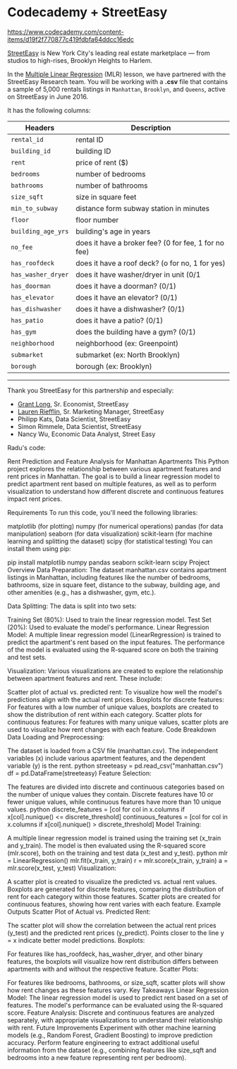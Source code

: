 # Codecademy + StreetEasy

https://www.codecademy.com/content-items/d19f2f770877c419fdbfa64ddcc16edc

[StreetEasy](www.streeteasy.com) is New York City's leading real estate marketplace — from studios to high-rises, Brooklyn Heights to Harlem.

In the [Multiple Linear Regression](https://www.codecademy.com/courses/multiple-linear-regression/lessons/multiple-linear-regression-streeteasy/exercises/introduction) (MLR) lesson, we have partnered with the StreetEasy Research team. You will be working with a **.csv** file that contains a sample of 5,000 rentals listings in `Manhattan`, `Brooklyn`, and `Queens`, active on StreetEasy in June 2016.

It has the following columns:

Headers | Description |
--- | --- |
`rental_id` | rental ID
`building_id` | building ID
`rent` | price of rent ($)
`bedrooms` | number of bedrooms
`bathrooms` | number of bathrooms
`size_sqft` | size in square feet
`min_to_subway` | distance form subway station in minutes
`floor` | floor number
`building_age_yrs` | building's age in years
`no_fee` | does it have a broker fee? (0 for fee, 1 for no fee)
`has_roofdeck` | does it have a roof deck? (o for no, 1 for yes)
`has_washer_dryer` | does it have washer/dryer in unit (0/1
`has_doorman` | does it have a doorman? (0/1)
`has_elevator` | does it have an elevator? (0/1)
`has_dishwasher` | does it have a dishwasher? (0/1)
`has_patio` | does it have a patio? (0/1)
`has_gym` | does the building have a gym?  (0/1)
`neighborhood` | neighborhood (ex: Greenpoint)
`submarket` | submarket (ex: North Brooklyn)
`borough` | borough (ex: Brooklyn)

---

Thank you StreetEasy for this partnership and especially:

- [Grant Long](https://streeteasy.com/blog/author/grantlong/), Sr. Economist, StreetEasy
- [Lauren Riefflin](https://streeteasy.com/blog/author/lauren/), Sr. Marketing Manager, StreetEasy
- Philipp Kats, Data Scientist, StreetEasy
- Simon Rimmele, Data Scientist, StreetEasy
- Nancy Wu, Economic Data Analyst, Street Easy

Radu's code: 

Rent Prediction and Feature Analysis for Manhattan Apartments
This Python project explores the relationship between various apartment features and rent prices in Manhattan. The goal is to build a linear regression model to predict apartment rent based on multiple features, as well as to perform visualization to understand how different discrete and continuous features impact rent prices.

Requirements
To run this code, you'll need the following libraries:

matplotlib (for plotting)
numpy (for numerical operations)
pandas (for data manipulation)
seaborn (for data visualization)
scikit-learn (for machine learning and splitting the dataset)
scipy (for statistical testing)
You can install them using pip:

pip install matplotlib numpy pandas seaborn scikit-learn scipy
Project Overview
Data Preparation: The dataset manhattan.csv contains apartment listings in Manhattan, including features like the number of bedrooms, bathrooms, size in square feet, distance to the subway, building age, and other amenities (e.g., has a dishwasher, gym, etc.).

Data Splitting: The data is split into two sets:

Training Set (80%): Used to train the linear regression model.
Test Set (20%): Used to evaluate the model's performance.
Linear Regression Model: A multiple linear regression model (LinearRegression) is trained to predict the apartment's rent based on the input features. The performance of the model is evaluated using the R-squared score on both the training and test sets.

Visualization: Various visualizations are created to explore the relationship between apartment features and rent. These include:

Scatter plot of actual vs. predicted rent: To visualize how well the model's predictions align with the actual rent prices.
Boxplots for discrete features: For features with a low number of unique values, boxplots are created to show the distribution of rent within each category.
Scatter plots for continuous features: For features with many unique values, scatter plots are used to visualize how rent changes with each feature.
Code Breakdown
Data Loading and Preprocessing:

The dataset is loaded from a CSV file (manhattan.csv).
The independent variables (x) include various apartment features, and the dependent variable (y) is the rent.
python
streeteasy = pd.read_csv("manhattan.csv")
df = pd.DataFrame(streeteasy)
Feature Selection:

The features are divided into discrete and continuous categories based on the number of unique values they contain.
Discrete features have 10 or fewer unique values, while continuous features have more than 10 unique values.
python
discrete_features = [col for col in x.columns if x[col].nunique() <= discrete_threshold]
continuous_features = [col for col in x.columns if x[col].nunique() > discrete_threshold]
Model Training:

A multiple linear regression model is trained using the training set (x_train and y_train).
The model is then evaluated using the R-squared score (mlr.score), both on the training and test data (x_test and y_test).
python
mlr = LinearRegression()
mlr.fit(x_train, y_train)
r = mlr.score(x_train, y_train)
a = mlr.score(x_test, y_test)
Visualization:

A scatter plot is created to visualize the predicted vs. actual rent values.
Boxplots are generated for discrete features, comparing the distribution of rent for each category within those features.
Scatter plots are created for continuous features, showing how rent varies with each feature.
Example Outputs
Scatter Plot of Actual vs. Predicted Rent:

The scatter plot will show the correlation between the actual rent prices (y_test) and the predicted rent prices (y_predict). Points closer to the line y = x indicate better model predictions.
Boxplots:

For features like has_roofdeck, has_washer_dryer, and other binary features, the boxplots will visualize how rent distribution differs between apartments with and without the respective feature.
Scatter Plots:

For features like bedrooms, bathrooms, or size_sqft, scatter plots will show how rent changes as these features vary.
Key Takeaways
Linear Regression Model: The linear regression model is used to predict rent based on a set of features. The model's performance can be evaluated using the R-squared score.
Feature Analysis: Discrete and continuous features are analyzed separately, with appropriate visualizations to understand their relationship with rent.
Future Improvements
Experiment with other machine learning models (e.g., Random Forest, Gradient Boosting) to improve prediction accuracy.
Perform feature engineering to extract additional useful information from the dataset (e.g., combining features like size_sqft and bedrooms into a new feature representing rent per bedroom).


